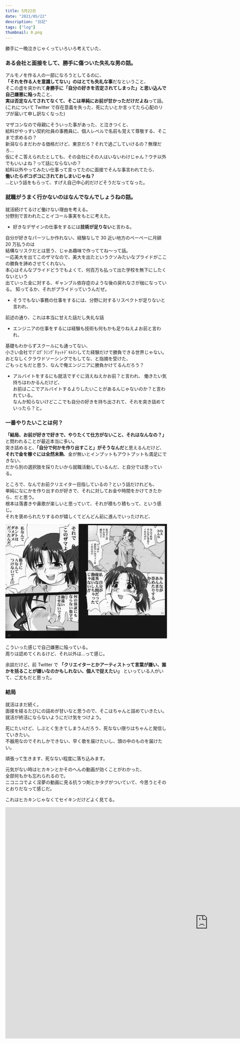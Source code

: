 ```yaml
---
title: 5月22日
date: "2021/05/22"
description: "日記"
tags: ["log"]
thumbnail: 0.png
---
```


勝手に一晩泣きじゃくっていろいろ考えていた、

### ある会社と面接をして、勝手に傷ついた失礼な男の話。

アルモノを作る人の一部になろうとしてるのに、  
**「それを作る人を意識してない」のはとても失礼な事**だなということ、  
そこの虚を突かれて**身勝手に「自分の好きを否定されてしまった」と思い込んで自己嫌悪に陥った**こと、  
**実は否定なんてされてなくて、そこは単純にお前が甘かっただけだよね**って話。  
(これについて Twitter で存在意義を失った、死にたいとか言ってたら心配のリプが届いて申し訳なくなった)

マザコンなので母親にそういった事があった、と泣きつくと、  
給料がやっすい契約社員の事務員に、個人レベルで名前も覚えて尊敬する、そこまで求めるの？  
新潟ならまだわかる価格だけど、東京だろ？それで過ごしていけるの？無理だろ…  
仮にそこ答えられたとしても、その会社にその人はいないわけじゃん？ウチ以外でもいいよね？って話にならないの？  
給料以外やってみたい仕事って言ってたのに面接でそんな事言われてたら、  
**働いたらボコボコにされておしまいじゃね？**  
…という話をもらって、すげえ自己中心的だけどそうだなってなった。

### 就職がうまく行かないのはなんでなんでしょうねの話。

就活続けてるけど働けない理由を考える。  
分野別で言われたことイコール事実をもとに考えた。

- 好きなデザインの仕事をするには**技術が足りない**と言わる。

自分が好きなパーツしか作れない、経験なしで 30 近い地方のペーペーに月額 20 万払うのは  
結構なリスクだとは思う、じゃあ趣味で作っててね〜って話。  
一応美大を出てこのザマなので、美大を出たというクソみたいなプライドがここの勝負を諦めさせてくれない。  
本心はそんなプライドどうでもよくて、何百万も払って出た学校を無下にしたくないという  
出ていった金に対する、ギャンブル依存症のような後の戻れなさが枷になっている。
知ってるか、それがプライドっていうんだぜ。

- そうでもない事務の仕事をするには、分野に対するリスペクトが足りないと言われ、

前述の通り、これは本当に甘えた話だし失礼な話

- エンジニアの仕事をするには経験も技術も何もかも足りねえよお前と言われ、

基礎もわからずスクールにも通ってない、  
小さい会社でﾌﾟﾛｸﾞﾗﾐﾝｸﾞﾁｮｯﾄﾃﾞｷﾙﾏﾝしてた経験だけで勝負できる世界じゃない。  
おとなしくクラウドソーシングでもしてな、と指摘を受けた、  
ごもっともだと思う、なんで俺エンジニアに勝負かけてるんだろう？

- アルバイトをするにも就活ですぐに消えねえかお前？と言われ、
  働きたい気持ちはわかるんだけど、  
  お前はここでアルバイトするよりしたいことがあるんじゃないのか？と言われている。  
  なんか知らないけどここでも自分の好きを持ち出されて、それを突き詰めていったら？と。

### 一番やりたいことは何？

**「結局、お前が好きで好きで、やりたくて仕方がないこと、それはなんなの？」** と問われることが最近本当に多い。  
突き詰めると、**「自分で何かを作り出すこと」がそうなんだ**と思えるんだけど、  
**それで金を稼ぐには全然未熟**、金が無いとインプットもアウトプットも満足にできない、  
だから別の選択肢を採りたいから就職活動しているんだ、と自分では思っている。

ところで、なんでお前クリエイター目指しているの？という話だけれども、  
単純になにかを作り出すのが好きで、それに対してお金や時間をかけてきたから、だと思う。  
根本は落書きや鼻歌が楽しいと思っていて、それが積もり積もって、という感じ。  
それを褒められたりするのが嬉しくてどんどん前に進んでいったけれど、

![1](./1.jpg)

こういった感じで自己嫌悪に陥っている。  
周りは認めてくれるけど、それ以外は…って感じ。

余談だけど、前 Twitter で **「クリエイターとかアーティストって言葉が嫌い、誰かを括ることが嫌いなのかもしれない、個人で捉えたい」** といっている人がいて、ご尤もだと思った。

### 結局

就活はまだ続く。  
面接を経るたびにの詰めが甘いなと思うので、そこはちゃんと詰めていきたい。  
就活が終活にならないようにだけ気をつけよう。

死にたいけど、しぶとく生きてしまうんだろう、死なない限りはちゃんと発信していきたい。  
不器用なのでそれしかできない、早く歌を届けたいし、頭の中のものを届けたい。

頑張って生きます、死なない程度に落ち込みます。

元気がない時はヒカキンとかそのへんの動画が効くことがわかった、  
全部何もかも忘れられるので。  
ニコニコでよく淫夢の動画に見る抗うつ剤とかタグがついていて、今思うとそのとおりだなって感じだ。

これはヒカキンじゃなくてセイキンだけどよく見てる。

<iframe width="1264" height="720" src="https://www.youtube.com/embed/bvhgevKdn38" title="YouTube video player" frameborder="0" allow="accelerometer; autoplay; clipboard-write; encrypted-media; gyroscope; picture-in-picture" allowfullscreen></iframe>
